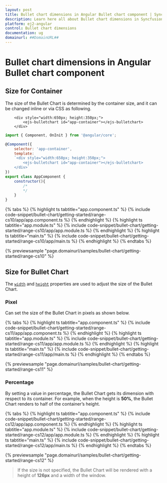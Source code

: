 ```yaml
---
layout: post
title: Bullet chart dimensions in Angular Bullet chart component | Syncfusion
description: Learn here all about Bullet chart dimensions in Syncfusion Angular Bullet chart component of Syncfusion Essential JS 2 and more.
platform: ej2-angular
control: Bullet chart dimensions 
documentation: ug
domainurl: ##DomainURL##
---
```


# Bullet chart dimensions in Angular Bullet chart component

## Size for Container

The size of the Bullet Chart is determined by the container size, and it can be changed inline or via CSS as following.

```
    <div style="width:650px; height:350px;">
        <ejs-bulletchart id="app-container"></ejs-bulletchart>
    </div>
```

```javascript
import { Component, OnInit } from '@angular/core';

@Component({
    selector: 'app-container',
    template:
    `<div style="width:650px; height:350px;">
        <ejs-bulletchart id="app-container"></ejs-bulletchart>
    </div>`
})
export class AppComponent {
    constructor(){
        /*
        */
    }
}
```

{% tabs %}
{% highlight ts tabtitle="app.component.ts" %}
{% include code-snippet/bullet-chart/getting-started/range-cs10/app/app.component.ts %}
{% endhighlight %}
{% highlight ts tabtitle="app.module.ts" %}
{% include code-snippet/bullet-chart/getting-started/range-cs10/app/app.module.ts %}
{% endhighlight %}
{% highlight ts tabtitle="main.ts" %}
{% include code-snippet/bullet-chart/getting-started/range-cs10/app/main.ts %}
{% endhighlight %}
{% endtabs %}
  
{% previewsample "page.domainurl/samples/bullet-chart/getting-started/range-cs10" %}
<!-- markdownlint-disable MD036 -->

## Size for Bullet Chart

<!-- markdownlint-disable MD036 -->

The [`width`](https://ej2.syncfusion.com/angular/documentation/api/bullet-chart/#width) and [`height`](https://ej2.syncfusion.com/angular/documentation/api/bullet-chart/#height) properties are used to adjust the size of the Bullet Chart.

### Pixel

Can set the size of the Bullet Chart in pixels as shown below.

{% tabs %}
{% highlight ts tabtitle="app.component.ts" %}
{% include code-snippet/bullet-chart/getting-started/range-cs11/app/app.component.ts %}
{% endhighlight %}
{% highlight ts tabtitle="app.module.ts" %}
{% include code-snippet/bullet-chart/getting-started/range-cs11/app/app.module.ts %}
{% endhighlight %}
{% highlight ts tabtitle="main.ts" %}
{% include code-snippet/bullet-chart/getting-started/range-cs11/app/main.ts %}
{% endhighlight %}
{% endtabs %}
  
{% previewsample "page.domainurl/samples/bullet-chart/getting-started/range-cs11" %}

### Percentage

By setting a value in percentage, the Bullet Chart gets its dimension with respect to its container. For example, when the height is **50%**, the Bullet Chart renders to half of the container’s height.

{% tabs %}
{% highlight ts tabtitle="app.component.ts" %}
{% include code-snippet/bullet-chart/getting-started/range-cs12/app/app.component.ts %}
{% endhighlight %}
{% highlight ts tabtitle="app.module.ts" %}
{% include code-snippet/bullet-chart/getting-started/range-cs12/app/app.module.ts %}
{% endhighlight %}
{% highlight ts tabtitle="main.ts" %}
{% include code-snippet/bullet-chart/getting-started/range-cs12/app/main.ts %}
{% endhighlight %}
{% endtabs %}
  
{% previewsample "page.domainurl/samples/bullet-chart/getting-started/range-cs12" %}

>If the size is not specified, the Bullet Chart will be rendered with a height of **126px** and a width of the window.